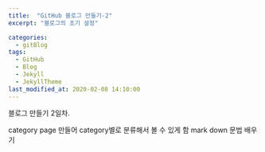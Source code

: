```yaml
---
title:  "GitHub 블로그 만들기-2"
excerpt: "블로그의 초기 설정"

categories:
  - gitBlog
tags:
  - GitHub
  - Blog
  - Jekyll
  - JekyllTheme
last_modified_at: 2020-02-08 14:10:00
---
```



블로그 만들기 2일차.

category page 만들어 category별로 분류해서 볼 수 있게 함
mark down 문법 배우기
